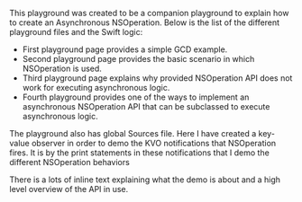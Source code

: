 This playground was created to be a companion playground to explain how to create an Asynchronous NSOperation. 
Below is the list of the different playground files and the Swift logic:

* First playground page provides a simple GCD example. 
* Second playground page provides the basic scenario in which NSOperation is used.
* Third playground page explains why provided NSOperation API does not work for executing asynchronous logic. 
* Fourth playground provides one of the ways to implement an asynchronous NSOperation API that can be subclassed to execute asynchronous logic. 

The playground also has global Sources file. Here I have created a key-value observer in order to demo the KVO notifications that NSOperation fires. It is by the print statements in these notifications that I demo the different NSOperation behaviors

There is a lots of inline text explaining what the demo is about and a high level overview of the API in use. 
